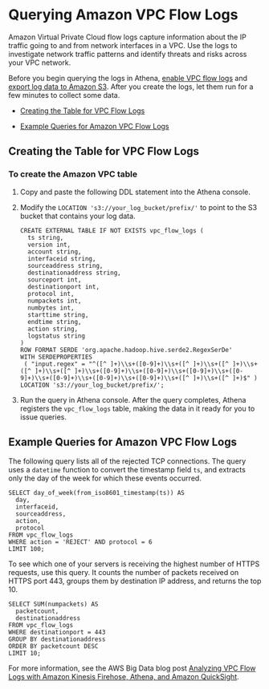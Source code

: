 # Querying Amazon VPC Flow Logs<a name="vpc-flow-logs"></a>

Amazon Virtual Private Cloud flow logs capture information about the IP traffic going to and from network interfaces in a VPC\. Use the logs to investigate network traffic patterns and identify threats and risks across your VPC network\.

Before you begin querying the logs in Athena, [enable VPC flow logs](http://docs.aws.amazon.com/AmazonVPC/latest/UserGuide/flow-logs.html) and [export log data to Amazon S3](http://docs.aws.amazon.com/AmazonCloudWatch/latest/logs/S3ExportTasksConsole.html)\. After you create the logs, let them run for a few minutes to collect some data\.

+  [Creating the Table for VPC Flow Logs](#create-vpc-logs-table) 

+  [Example Queries for Amazon VPC Flow Logs](#query-examples-vpc-logs) 

## Creating the Table for VPC Flow Logs<a name="create-vpc-logs-table"></a>

### To create the Amazon VPC table<a name="to-create-the-vpc-table"></a>

1. Copy and paste the following DDL statement into the Athena console\.

1. Modify the `LOCATION 's3://your_log_bucket/prefix/'` to point to the S3 bucket that contains your log data\.

   ```
   CREATE EXTERNAL TABLE IF NOT EXISTS vpc_flow_logs (
     ts string,
     version int,
     account string,
     interfaceid string,
     sourceaddress string,
     destinationaddress string,
     sourceport int,
     destinationport int,
     protocol int,
     numpackets int,
     numbytes int,
     starttime string,
     endtime string,
     action string,
     logstatus string
   )
   ROW FORMAT SERDE 'org.apache.hadoop.hive.serde2.RegexSerDe'
   WITH SERDEPROPERTIES
    ( "input.regex" = "^([^ ]+)\\s+([0-9]+)\\s+([^ ]+)\\s+([^ ]+)\\s+([^ ]+)\\s+([^ ]+)\\s+([0-9]+)\\s+([0-9]+)\\s+([0-9]+)\\s+([0-9]+)\\s+([0-9]+)\\s+([0-9]+)\\s+([0-9]+)\\s+([^ ]+)\\s+([^ ]+)$" )
   LOCATION 's3://your_log_bucket/prefix/';
   ```

1. Run the query in Athena console\. After the query completes, Athena registers the `vpc_flow_logs` table, making the data in it ready for you to issue queries\.

## Example Queries for Amazon VPC Flow Logs<a name="query-examples-vpc-logs"></a>

The following query lists all of the rejected TCP connections\. The query uses a `datetime` function to convert the timestamp field `ts`, and extracts only the day of the week for which these events occurred\.

```
SELECT day_of_week(from_iso8601_timestamp(ts)) AS
  day,
  interfaceid,
  sourceaddress,
  action,
  protocol
FROM vpc_flow_logs
WHERE action = 'REJECT' AND protocol = 6
LIMIT 100;
```

To see which one of your servers is receiving the highest number of HTTPS requests, use this query\. It counts the number of packets received on HTTPS port 443, groups them by destination IP address, and returns the top 10\.

```
SELECT SUM(numpackets) AS
  packetcount,
  destinationaddress
FROM vpc_flow_logs
WHERE destinationport = 443
GROUP BY destinationaddress
ORDER BY packetcount DESC
LIMIT 10;
```

For more information, see the AWS Big Data blog post [Analyzing VPC Flow Logs with Amazon Kinesis Firehose, Athena, and Amazon QuickSight](http://aws.amazon.com/blogs/big-data/analyzing-vpc-flow-logs-with-amazon-kinesis-firehose-amazon-athena-and-amazon-quicksight/)\.